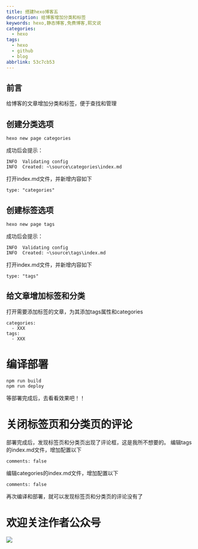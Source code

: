 ```yaml
---
title: 搭建hexo博客五
description: 给博客增加分类和标签
keywords: hexo,静态博客,免费博客,熙文说
categories:
  - hexo
tags:
  - hexo
  - github
  - blog
abbrlink: 53c7cb53
---
```

## 前言
给博客的文章增加分类和标签，便于查找和管理
<!--more-->

## 创建分类选项
```
hexo new page categories
```
成功后会提示：
```
INFO  Validating config
INFO  Created: ~\source\categories\index.md
```

打开index.md文件，并新增内容如下
```
type: "categories"
```

## 创建标签选项
```
hexo new page tags
```
成功后会提示：
```
INFO  Validating config
INFO  Created: ~\source\tags\index.md
```
打开index.md文件，并新增内容如下
```
type: "tags"
```

## 给文章增加标签和分类
打开需要添加标签的文章，为其添加tags属性和categories
```
categories: 
  - XXX
tags:
  - XXX
```

# 编译部署
```
npm run build
npm run deploy
```
等部署完成后，去看看效果吧！！

# 关闭标签页和分类页的评论
部署完成后，发现标签页和分类页出现了评论框，这是我所不想要的。
编辑tags的index.md文件，增加配置以下
```
comments: false
```
编辑categories的index.md文件，增加配置以下
```
comments: false
```
再次编译和部署，就可以发现标签页和分类页的评论没有了

# 欢迎关注作者公众号
![](https://gitee.com/xyzxiaoxi/picture/raw/master/2021-1-7/1610018774805-qrcode_for_gh_c467e04f3857_258.jpg)